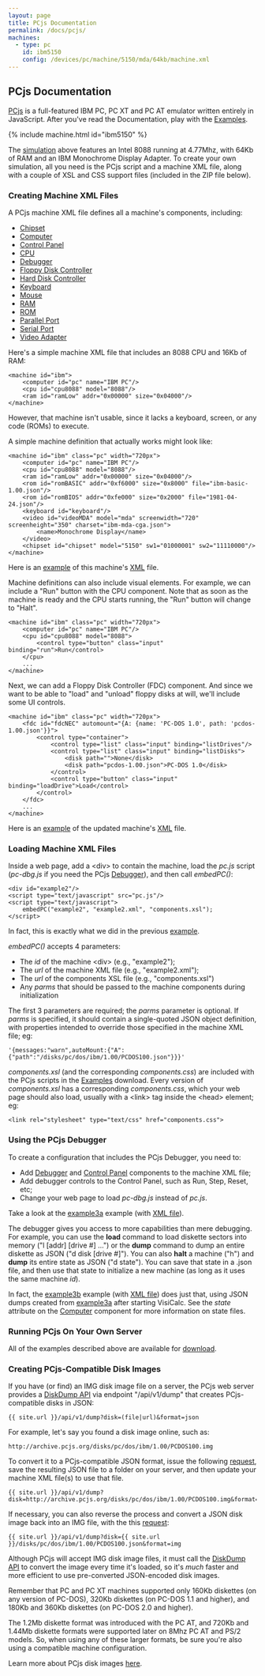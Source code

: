 ```yaml
---
layout: page
title: PCjs Documentation
permalink: /docs/pcjs/
machines:
  - type: pc
    id: ibm5150
    config: /devices/pc/machine/5150/mda/64kb/machine.xml
---
```


PCjs Documentation
---

[PCjs](/docs/about/pcjs/) is a full-featured IBM PC, PC XT and PC AT emulator written entirely in JavaScript.
After you've read the Documentation, play with the [Examples](examples/).

{% include machine.html id="ibm5150" %}

The [simulation](/devices/pc/machine/5150/mda/64kb/) above features an Intel 8088
running at 4.77Mhz, with 64Kb of RAM and an IBM Monochrome Display Adapter.  To create your
own simulation, all you need is the PCjs script and a machine XML file, along with a couple
of XSL and CSS support files (included in the ZIP file below).

### Creating Machine XML Files

A PCjs machine XML file defines all a machine's components, including:

* [Chipset](chipset/)
* [Computer](computer/)
* [Control Panel](panel/)
* [CPU](cpu/)
* [Debugger](debugger/)
* [Floppy Disk Controller](fdc/)
* [Hard Disk Controller](hdc/)
* [Keyboard](keyboard/)
* [Mouse](mouse/)
* [RAM](ram/)
* [ROM](rom/)
* [Parallel Port](parallel/)
* [Serial Port](serial/)
* [Video Adapter](video/)

Here's a simple machine XML file that includes an 8088 CPU and 16Kb of RAM:

	<machine id="ibm">
	    <computer id="pc" name="IBM PC"/>
	    <cpu id="cpu8088" model="8088"/>
	    <ram id="ramLow" addr="0x00000" size="0x04000"/>
	</machine>

However, that machine isn't usable, since it lacks a keyboard, screen, or any code (ROMs) to execute.

A simple machine definition that actually works might look like:

	<machine id="ibm" class="pc" width="720px">
	    <computer id="pc" name="IBM PC"/>
	    <cpu id="cpu8088" model="8088"/>
	    <ram id="ramLow" addr="0x00000" size="0x04000"/>
	    <rom id="romBASIC" addr="0xf6000" size="0x8000" file="ibm-basic-1.00.json"/>
	    <rom id="romBIOS" addr="0xfe000" size="0x2000" file="1981-04-24.json"/>
	    <keyboard id="keyboard"/>
	    <video id="videoMDA" model="mda" screenwidth="720" screenheight="350" charset="ibm-mda-cga.json">
	        <name>Monochrome Display</name>
	    </video>
	    <chipset id="chipset" model="5150" sw1="01000001" sw2="11110000"/>
	</machine>

Here is an [example](examples/example1.html) of this machine's [XML](examples/example1.xml) file.

Machine definitions can also include visual elements.  For example, we can include a "Run" button with the CPU component.
Note that as soon as the machine is ready and the CPU starts running, the "Run" button will change to "Halt".

	<machine id="ibm" class="pc" width="720px">
	    <computer id="pc" name="IBM PC"/>
	    <cpu id="cpu8088" model="8088">
	        <control type="button" class="input" binding="run">Run</control>
	    </cpu>
	    ...
	</machine>

Next, we can add a Floppy Disk Controller (FDC) component.  And since we want to be able to "load" and "unload" floppy
disks at will, we'll include some UI controls.

	<machine id="ibm" class="pc" width="720px">
	    <fdc id="fdcNEC" automount="{A: {name: 'PC-DOS 1.0', path: 'pcdos-1.00.json'}}">
	        <control type="container">
	            <control type="list" class="input" binding="listDrives"/>
	            <control type="list" class="input" binding="listDisks">
	                <disk path="">None</disk>
	                <disk path="pcdos-1.00.json">PC-DOS 1.0</disk>
	            </control>
	            <control type="button" class="input" binding="loadDrive">Load</control>
	        </control>
	    </fdc>
	    ...
	</machine>

Here is an [example](examples/example2.html) of the updated machine's [XML](examples/example2.xml)
file.

### Loading Machine XML Files

Inside a web page, add a &lt;div&gt; to contain the machine, load the *pc.js* script
(*pc-dbg.js* if you need the PCjs [Debugger](debugger/)), and then call *embedPC()*:

	<div id="example2"/>
	<script type="text/javascript" src="pc.js"/>
	<script type="text/javascript">
	    embedPC("example2", "example2.xml", "components.xsl");
	</script>

In fact, this is exactly what we did in the previous [example](examples/example2.html).

*embedPC()* accepts 4 parameters:

- The *id* of the machine &lt;div&gt; (e.g., "example2");
- The *url* of the machine XML file (e.g., "example2.xml");
- The *url* of the components XSL file (e.g., "components.xsl")
- Any *parms* that should be passed to the machine components during initialization

The first 3 parameters are required; the *parms* parameter is optional.  If *parms* is specified, it should
contain a single-quoted JSON object definition, with properties intended to override those specified in the
machine XML file; eg:

	'{messages:"warn",autoMount:{"A":{"path":"/disks/pc/dos/ibm/1.00/PCDOS100.json"}}}'

*components.xsl* (and the corresponding *components.css*) are included with the PCjs scripts in the
[Examples](#running-pcjs-on-your-own-server) download.  Every version of *components.xsl* has a corresponding
*components.css*, which your web page should also load, usually with a &lt;link&gt; tag inside the &lt;head&gt;
element; eg:

	<link rel="stylesheet" type="text/css" href="components.css">

### Using the PCjs Debugger

To create a configuration that includes the PCjs Debugger, you need to:

- Add [Debugger](debugger/) and [Control Panel](panel/) components to the machine XML file;
- Add debugger controls to the Control Panel, such as Run, Step, Reset, etc;
- Change your web page to load *pc-dbg.js* instead of *pc.js*.

Take a look at the [example3a](examples/example3a.html) example
(with [XML file](examples/example3a.xml)).

The debugger gives you access to more capabilities than mere debugging. For example, you can use the **load**
command to load diskette sectors into memory ("l [addr] [drive #] ...") or the **dump** command to dump an entire
diskette as JSON ("d disk [drive #]").  You can also **halt** a machine ("h") and **dump** its entire state as JSON
("d state"). You can save that state in a .json file, and then use that state to initialize a new machine (as long as
it uses the same machine *id*).

In fact, the [example3b](examples/example3b.html) example (with [XML file](examples/example3b.xml))
does just that, using JSON dumps created from [example3a](examples/example3a.html) after starting VisiCalc.
See the *state* attribute on the [Computer](computer/) component for more information on state files.

### Running PCjs On Your Own Server
			
All of the examples described above are available for [download](examples/).

### Creating PCjs-Compatible Disk Images

If you have (or find) an IMG disk image file on a server, the PCjs web server provides a
[DiskDump API](/api/v1/dump) via endpoint "/api/v1/dump" that creates PCjs-compatible disks in JSON:

	{{ site.url }}/api/v1/dump?disk=(file|url)&format=json

For example, let's say you found a disk image online, such as:

	http://archive.pcjs.org/disks/pc/dos/ibm/1.00/PCDOS100.img

To convert it to a PCjs-compatible JSON format, issue the following
[request](/api/v1/dump?disk=http://archive.pcjs.org/disks/pc/dos/ibm/1.00/PCDOS100.img&format=json),
save the resulting JSON file to a folder on your server, and then update your machine XML file(s) to use that file.

	{{ site.url }}/api/v1/dump?disk=http://archive.pcjs.org/disks/pc/dos/ibm/1.00/PCDOS100.img&format=json

If necessary, you can also reverse the process and convert a JSON disk image back into an IMG file, with the
this [request](/api/v1/dump?disk=http://www.pcjs.org/disks/pc/dos/ibm/1.00/PCDOS100.json&format=img):

	{{ site.url }}/api/v1/dump?disk={{ site.url }}/disks/pc/dos/ibm/1.00/PCDOS100.json&format=img

Although PCjs will accept IMG disk image files, it must call the [DiskDump API](/api/v1/dump) to convert the image
every time it's loaded, so it's *much* faster and more efficient to use pre-converted JSON-encoded disk images.

Remember that PC and PC XT machines supported only 160Kb diskettes (on any version of PC-DOS),
320Kb diskettes (on PC-DOS 1.1 and higher), and 180Kb and 360Kb diskettes (on PC-DOS 2.0 and higher).

The 1.2Mb diskette format was introduced with the PC AT, and 720Kb and 1.44Mb diskette formats were
supported later on 8Mhz PC AT and PS/2 models.  So, when using any of these larger formats, be sure you're
also using a compatible machine configuration.

Learn more about PCjs disk images [here](/disks/).
